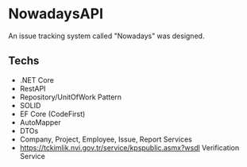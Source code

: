 # NowadaysAPI

An issue tracking system called "Nowadays" was designed.

## Techs

+ .NET Core
+ RestAPI
+ Repository/UnitOfWork Pattern
+ SOLID
+ EF Core (CodeFirst)
+ AutoMapper
+ DTOs
+ Company, Project, Employee, Issue, Report Services
+ https://tckimlik.nvi.gov.tr/service/kpspublic.asmx?wsdl Verification Service
